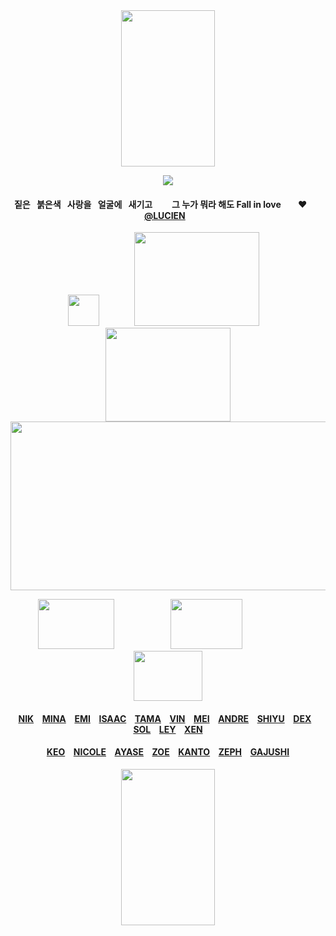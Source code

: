 
<div id="text" align="center">

<img src=https://i.postimg.cc/28TpXcnc/Untitled128-20251009193939.png width="150" height="250"> 

![](https://komarev.com/ghpvc/?username=destroy-boys&style=flat-square&color=C4211B&label=_ONIISANS_&base=1000)
<div id="text" align="center">

#### 짙은⠀붉은색⠀사랑을⠀얼굴에⠀새기고⠀⠀⠀그 누가 뭐라 해도 Fall in love‪‪ ⠀ ⠀♥︎⠀ ‬‪‪⠀ [@LUCIEN](https://github.com/5atoru)⠀

<div id="text" align="center">

<img src=https://i.postimg.cc/FKR3h3QN/Untitled131-20251009172430.png width="50" height="50"> ⠀⠀⠀⠀⠀[<img src=https://i.postimg.cc/kgV0YZ0X/Untitled128-20251002220137.png width="200" height="150">](https://4megz.straw.page/) ⠀[<img src=https://i.postimg.cc/Hsz3CFZz/Untitled128-20251009193939.png width="200" height="150">](https://listography.com/getos)
[<img src=https://i.postimg.cc/85ZnwmPw/Untitled126.png width="525" height="270">](https://rentry.co/cuntier)

[<img src=https://i.postimg.cc/DZTw64P6/Untitled128-20251009180234.png width="122" height="80">](https://github.com/pt-awards)⠀ ⠀⠀⠀ ⠀⠀⠀⠀[<img src=https://i.postimg.cc/LXX0rNDt/Untitled128-20251009180207.png width="115" height="80">](https://github.com/destroy-boys)⠀⠀⠀⠀ ⠀⠀⠀ ⠀[<img src=https://i.postimg.cc/x8Npd8Wz/Untitled128-20251009180357.png width="110" height="80">](https://github.com/polysquad)

#### [NIK](https://github.com/moonloverr)⠀ [MINA](https://github.com/seraphoria) ⠀[EMI](https://github.com/blacksorroww) ⠀[ISAAC](https://github.com/catisaa) ⠀[TAMA](https://github.com/tdlosk) ⠀[VIN](https://github.com/curse-manipulation)⠀ [MEI](https://github.com/siIksong)⠀ [ANDRE](https://github.com/vivibasu)⠀ [SHIYU](https://github.com/toemuncher3000)⠀ [DEX](https://github.com/cold-blood)⠀ [SOL](https://github.com/surgeon-ofdeath)⠀ [LEY](https://github.com/yuslon)⠀ [XEN](https://github.com/bandaged-wounds)

#### [KEO](https://github.com/starsour)⠀ [NICOLE](https://github.com/10shadows)⠀ [AYASE](https://github.com/paperings)⠀ [ZOE](https://github.com/sunloverr) ⠀[KANTO](https://github.com/k-ant0)⠀ [ZEPH](https://github.com/c0gnition)⠀ [GAJUSHI](https://github.com/gajushi-tsm)

<img src=https://i.postimg.cc/28TpXcnc/Untitled128-20251009193939.png width="150" height="250">
